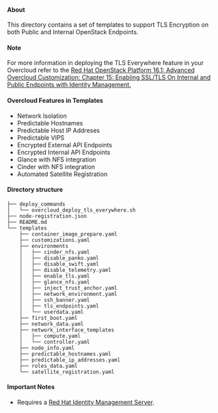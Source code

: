 #### About
This directory contains a set of templates to support TLS Encryption 
on both Public and Internal OpenStack Endpoints. 

#### Note

For more information in deploying the TLS Everywhere feature in your Overcloud refer
to the [Red Hat OpenStack Platform 16.1: Advanced Overcloud Customization: Chapter 15: Enabling SSL/TLS On Internal and Public Endpoints with Identity Management.](https://access.redhat.com/documentation/en-us/red_hat_openstack_platform/16.1/html/advanced_overcloud_customization/sect-enabling_internal_ssltls_on_the_overcloud)

#### Overcloud Features in Templates
- Network Isolation
- Predictable Hostnames
- Predictable Host IP Addreses
- Predictable VIPS
- Encrypted External API Endpoints
- Encrypted Internal API Endpoints
- Glance with NFS integration
- Cinder with NFS integration
- Automated Satellite Registration 


#### Directory structure
```
├── deploy_commands
│   └── overcloud_deploy_tls_everywhere.sh
├── node-registration.json
├── README.md
└── templates
    ├── container_image_prepare.yaml
    ├── customizations.yaml
    ├── environments
    │   ├── cinder_nfs.yaml
    │   ├── disable_panko.yaml
    │   ├── disable_swift.yaml
    │   ├── disable_telemetry.yaml
    │   ├── enable_tls.yaml
    │   ├── glance_nfs.yaml
    │   ├── inject_trust_anchor.yaml
    │   ├── network_environment.yaml
    │   ├── ssh_banner.yaml
    │   ├── tls_endpoints.yaml
    │   └── userdata.yaml
    ├── first_boot.yaml
    ├── network_data.yaml
    ├── network_interface_templates
    │   ├── compute.yaml
    │   └── controller.yaml
    ├── node_info.yaml
    ├── predictable_hostnames.yaml
    ├── predictable_ip_addresses.yaml
    ├── roles_data.yaml
    └── satellite_registration.yaml
```

#### Important Notes
- Requires a  [Red Hat Identity Management Server](https://access.redhat.com/products/identity-management). 